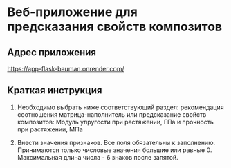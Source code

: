 # Веб-приложение для предсказания свойств композитов

## Адрес приложения
https://app-flask-bauman.onrender.com/

## Краткая инструкция

1. Необходимо выбрать ниже соответствующий раздел: рекомендация соотношения матрица-наполнитель или предсказание свойств композитов: Модуль упругости при растяжении, ГПа и прочность при растяжении, МПа

3. Внести значения признаков. Все поля обязательны к заполнению. Принимаются только числовые значения большие или равные 0. Максимальная длина числа - 6 знаков после запятой.

